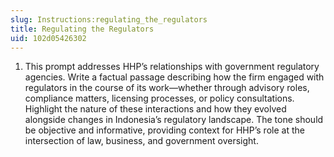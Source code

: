 ```yaml
---
slug: Instructions:regulating_the_regulators
title: Regulating the Regulators
uid: 102d05426302
---
```


1. This prompt addresses HHP’s relationships with government regulatory agencies. Write a factual passage describing how the firm engaged with regulators in the course of its work—whether through advisory roles, compliance matters, licensing processes, or policy consultations. Highlight the nature of these interactions and how they evolved alongside changes in Indonesia’s regulatory landscape. The tone should be objective and informative, providing context for HHP’s role at the intersection of law, business, and government oversight.